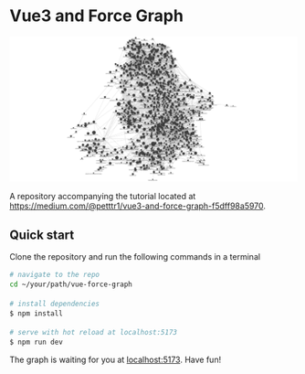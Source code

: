 # Vue3 and Force Graph

![A force directed graph](public/Screenshot%202023-01-31%20at%2022.28.54.png)

A repository accompanying the tutorial located at https://medium.com/@petttr1/vue3-and-force-graph-f5dff98a5970.

## Quick start
Clone the repository and run the following commands in a terminal
```bash
# navigate to the repo
cd ~/your/path/vue-force-graph

# install dependencies
$ npm install

# serve with hot reload at localhost:5173
$ npm run dev
```
The graph is waiting for you at [localhost:5173](localhost:5173). Have fun!
